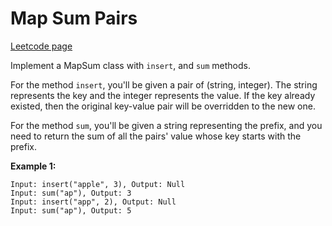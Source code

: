 # Map Sum Pairs
[Leetcode page](https://leetcode.com/problems/map-sum-pairs/description)

Implement a MapSum class with `insert`, and `sum` methods.

For the method `insert`, you'll be given a pair of (string, integer). The
string represents the key and the integer represents the value. If the key
already existed, then the original key-value pair will be overridden to the
new one.

For the method `sum`, you'll be given a string representing the prefix, and
you need to return the sum of all the pairs' value whose key starts with the
prefix.

**Example 1:**  

    
    
    Input: insert("apple", 3), Output: Null
    Input: sum("ap"), Output: 3
    Input: insert("app", 2), Output: Null
    Input: sum("ap"), Output: 5
    

